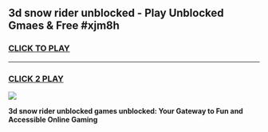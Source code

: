 
## 3d snow rider unblocked - Play Unblocked Gmaes & Free #xjm8h
<h3>
<a href="https://news.freeplayer.one?title=3d_snow_rider_unblocked&ref=03M">CLICK TO PLAY</a></h3>
<hr>

<h3>
<a href="https://news.freeplayer.one?title=3d_snow_rider_unblocked&ref=03M">CLICK 2 PLAY</a>
  
</h3>

<a href="https://news.freeplayer.one?title=3d_snow_rider_unblocked&ref=03M"><img src="https://clearcache.store/games.png"></a>


**3d snow rider unblocked games unblocked: Your Gateway to Fun and Accessible Online Gaming**

